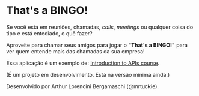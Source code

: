 # That's a BINGO!
Se você está em reuniões, chamadas, *calls*, *meetings* ou qualquer coisa do tipo e está entediado, o quê fazer?

Aproveite para chamar seus amigos para jogar o **"That's a BINGO!"** para ver quem entende mais das chamadas da sua empresa!

Essa aplicação é um exemplo de: [Introduction to APIs course](https://github.com/craigsdennis/intro-to-apis-course).

(É um projeto em desenvolvimento. Está na versão mínima ainda.)

Desenvolvido por Arthur Lorencini Bergamaschi (@mrtuckie).